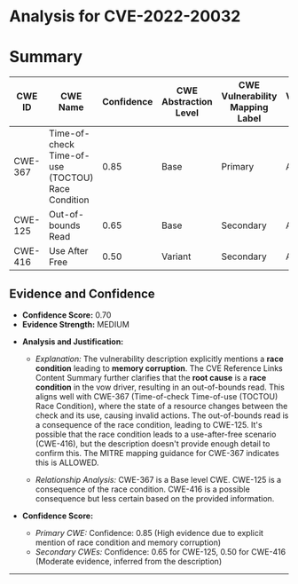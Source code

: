 # Analysis for CVE-2022-20032

# Summary
| CWE ID | CWE Name | Confidence | CWE Abstraction Level | CWE Vulnerability Mapping Label | CWE-Vulnerability Mapping Notes |
|---|---|---|---|---|---|
| CWE-367 | Time-of-check Time-of-use (TOCTOU) Race Condition | 0.85 | Base | Primary | Allowed |
| CWE-125 | Out-of-bounds Read | 0.65 | Base | Secondary | Allowed |
| CWE-416 | Use After Free | 0.50 | Variant | Secondary | Allowed |

## Evidence and Confidence

*   **Confidence Score:** 0.70
*   **Evidence Strength:** MEDIUM

- **Analysis and Justification:**  
  - *Explanation:* The vulnerability description explicitly mentions a **race condition** leading to **memory corruption**. The CVE Reference Links Content Summary further clarifies that the **root cause** is a **race condition** in the vow driver, resulting in an out-of-bounds read. This aligns well with CWE-367 (Time-of-check Time-of-use (TOCTOU) Race Condition), where the state of a resource changes between the check and its use, causing invalid actions. The out-of-bounds read is a consequence of the race condition, leading to CWE-125. It's possible that the race condition leads to a use-after-free scenario (CWE-416), but the description doesn't provide enough detail to confirm this. The MITRE mapping guidance for CWE-367 indicates this is ALLOWED.

  - *Relationship Analysis:* CWE-367 is a Base level CWE. CWE-125 is a consequence of the race condition. CWE-416 is a possible consequence but less certain based on the provided information.

- **Confidence Score:**  
  - *Primary CWE:* Confidence: 0.85 (High evidence due to explicit mention of race condition and memory corruption)
  - *Secondary CWEs:* Confidence: 0.65 for CWE-125, 0.50 for CWE-416 (Moderate evidence, inferred from the description)

---